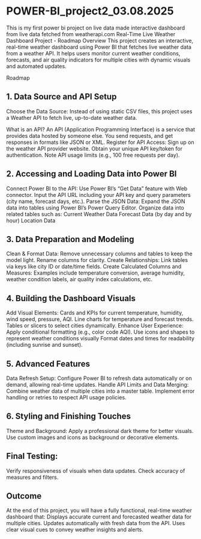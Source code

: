 # POWER-BI_project2_03.08.2025
This is my first power bi project on live data made interactive dashboard from live data fetched from weatherapi.com
Real-Time Live Weather Dashboard Project - Roadmap
Overview
This project creates an interactive, real-time weather dashboard using Power BI that fetches live weather data from a weather API. It helps users monitor current weather conditions, forecasts, and air quality indicators for multiple cities with dynamic visuals and automated updates.

Roadmap
## 1. Data Source and API Setup
Choose the Data Source: Instead of using static CSV files, this project uses a Weather API to fetch live, up-to-date weather data.

What is an API?
An API (Application Programming Interface) is a service that provides data hosted by someone else. You send requests, and get responses in formats like JSON or XML.
Register for API Access:
Sign up on the weather API provider website.
Obtain your unique API key/token for authentication.
Note API usage limits (e.g., 100 free requests per day).

## 2. Accessing and Loading Data into Power BI
Connect Power BI to the API:
Use Power BI’s “Get Data” feature with Web connector.
Input the API URL including your API key and query parameters (city name, forecast days, etc.).
Parse the JSON Data:
Expand the JSON data into tables using Power BI’s Power Query Editor.
Organize data into related tables such as:
Current Weather Data
Forecast Data (by day and by hour)
Location Data

## 3. Data Preparation and Modeling
Clean & Format Data:
Remove unnecessary columns and tables to keep the model light.
Rename columns for clarity.
Create Relationships:
Link tables via keys like city ID or date/time fields.
Create Calculated Columns and Measures:
Examples include temperature conversion, average humidity, weather condition labels, air quality index calculations, etc.

## 4. Building the Dashboard Visuals
Add Visual Elements:
Cards and KPIs for current temperature, humidity, wind speed, pressure, AQI.
Line charts for temperature and forecast trends.
Tables or slicers to select cities dynamically.
Enhance User Experience:
Apply conditional formatting (e.g., color code AQI).
Use icons and shapes to represent weather conditions visually
Format dates and times for readability (including sunrise and sunset).

## 5. Advanced Features
Data Refresh Setup:
Configure Power BI to refresh data automatically or on demand, allowing real-time updates.
Handle API Limits and Data Merging:
Combine weather data of multiple cities into a master table.
Implement error handling or retries to respect API usage policies.

## 6. Styling and Finishing Touches
Theme and Background:
Apply a professional dark theme for better visuals.
Use custom images and icons as background or decorative elements.

## Final Testing:
Verify responsiveness of visuals when data updates.
Check accuracy of measures and filters.
## Outcome
At the end of this project, you will have a fully functional, real-time weather dashboard that:
Displays accurate current and forecasted weather data for multiple cities.
Updates automatically with fresh data from the API.
Uses clear visual cues to convey weather insights and alerts.
